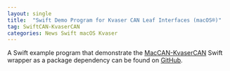 ```yaml
---
layout: single
title:  "Swift Demo Program for Kvaser CAN Leaf Interfaces (macOS®)"
tag: SwiftCAN-KvaserCAN
categories: News Swift macOS Kvaser
---
```

A Swift example program that demonstrate the [MacCAN-KvaserCAN](/drivers/KvaserCAN/) Swift wrapper as a package dependency can be found on [GitHub](https://github.com/mac-can/SwiftCAN-KvaserCAN).
